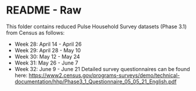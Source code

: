 # README - Raw
This folder contains reduced Pulse Household Survey datasets (Phase 3.1) from Census as follows: <br />
  - Week 28: April 14 - April 26
  - Week 29: April 28 - May 10
  - Week 30: May 12 - May 24
  - Week 31: May 26 - June 7
  - Week 32: June 9 - June 21
Detailed survey questionnaires can be found here: https://www2.census.gov/programs-surveys/demo/technical-documentation/hhp/Phase3_1_Questionnaire_05_05_21_English.pdf 
